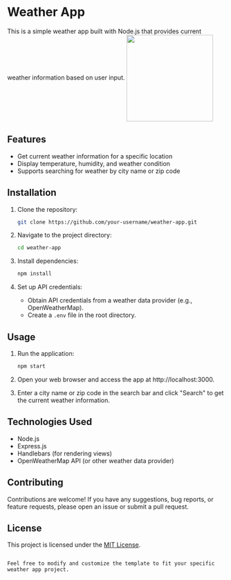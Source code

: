 # Weather App

This is a simple weather app built with Node.js that provides current weather information based on user input.
<img src="https://github.com/ZiadAhmed184/Weather-App/assets/91778232/4b2dd6d5-b260-41a0-8b8e-0be1a8c7c650" align="center" height="200" width="200">

## Features

- Get current weather information for a specific location
- Display temperature, humidity, and weather condition
- Supports searching for weather by city name or zip code

## Installation

1. Clone the repository:
   ```bash
   git clone https://github.com/your-username/weather-app.git
   ```

2. Navigate to the project directory:
   ```bash
   cd weather-app
   ```

3. Install dependencies:
   ```bash
   npm install
   ```

4. Set up API credentials:
   - Obtain API credentials from a weather data provider (e.g., OpenWeatherMap).
   - Create a `.env` file in the root directory.

## Usage

1. Run the application:
   ```bash
   npm start
   ```

2. Open your web browser and access the app at http://localhost:3000.

3. Enter a city name or zip code in the search bar and click "Search" to get the current weather information.

## Technologies Used

- Node.js
- Express.js
- Handlebars (for rendering views)
- OpenWeatherMap API (or other weather data provider)

## Contributing

Contributions are welcome! If you have any suggestions, bug reports, or feature requests, please open an issue or submit a pull request.

## License

This project is licensed under the [MIT License](LICENSE).
```

Feel free to modify and customize the template to fit your specific weather app project.
